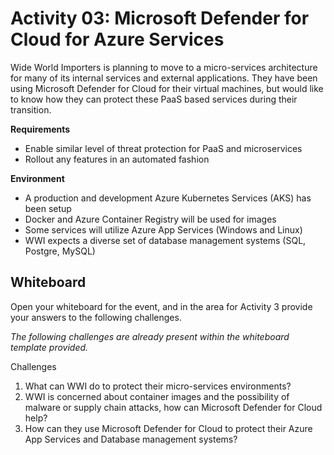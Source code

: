 # Activity 03: Microsoft Defender for Cloud for Azure Services

Wide World Importers is planning to move to a micro-services architecture for many of its internal services and external applications. They have been using Microsoft Defender for Cloud for their virtual machines, but would like to know how they can protect these PaaS based services during their transition.

**Requirements**

* Enable similar level of threat protection for PaaS and microservices
* Rollout any features in an automated fashion

**Environment**

* A production and development Azure Kubernetes Services (AKS) has been setup
* Docker and Azure Container Registry will be used for images
* Some services will utilize Azure App Services (Windows and Linux)
* WWI expects a diverse set of database management systems (SQL, Postgre, MySQL)

## Whiteboard

Open your whiteboard for the event, and in the area for Activity 3 provide your answers to the following challenges.

*The following challenges are already present within the whiteboard template provided.*

Challenges

1. What can WWI do to protect their micro-services environments?
2. WWI is concerned about container images and the possibility of malware or supply chain attacks, how can Microsoft Defender for Cloud help?
3. How can they use Microsoft Defender for Cloud to protect their Azure App Services and Database management systems?
